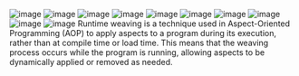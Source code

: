 ![image](https://github.com/user-attachments/assets/d09af137-5a03-439f-819a-3be73ef28f7f)
![image](https://github.com/user-attachments/assets/b6503c5a-46fd-4597-9506-207ab7b32114)
![image](https://github.com/user-attachments/assets/28931eae-bce4-4b82-b3d1-7ce40dc3469d)
![image](https://github.com/user-attachments/assets/45789b33-4d53-4e0f-9f02-2f29dd0193cd)
![image](https://github.com/user-attachments/assets/b5ec22b5-16d9-4574-9352-1f72765bbeef)
![image](https://github.com/user-attachments/assets/788efe6b-0a6d-40cb-b1cb-b97be3689fc5)
![image](https://github.com/user-attachments/assets/36c907ba-c216-4c80-ac0d-eb169435e131)
![image](https://github.com/user-attachments/assets/50b95285-13dc-48d7-b8d2-16bb3fe19208)
![image](https://github.com/user-attachments/assets/c06db42a-ae9b-4c5c-91ad-d99c22df0074)
![image](https://github.com/user-attachments/assets/345b9eb3-4a2a-4dc4-80fc-5ca4b1caa70d)
Runtime weaving is a technique used in Aspect-Oriented Programming (AOP) to apply aspects to a program during its execution, 
rather than at compile time or load time. This means that the weaving process occurs while the program is running, allowing 
aspects to be dynamically applied or removed as needed. 
